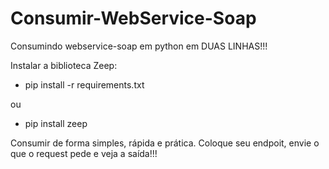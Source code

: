 # Consumir-WebService-Soap
Consumindo webservice-soap em python em DUAS LINHAS!!!

Instalar a biblioteca Zeep:
- pip install -r requirements.txt

ou

- pip install zeep

Consumir de forma simples, rápida e prática.
Coloque seu endpoit, envie o que o request pede e veja a saída!!!
